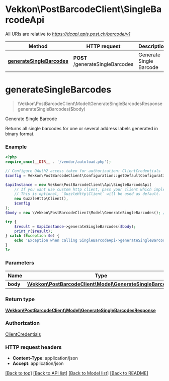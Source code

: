 # Vekkon\PostBarcodeClient\SingleBarcodeApi

All URIs are relative to *https://dcapi.apis.post.ch/barcode/v1*

Method | HTTP request | Description
------------- | ------------- | -------------
[**generateSingleBarcodes**](SingleBarcodeApi.md#generatesinglebarcodes) | **POST** /generateSingleBarcodes | Generate Single Barcode

# **generateSingleBarcodes**
> \Vekkon\PostBarcodeClient\Model\GenerateSingleBarcodesResponse generateSingleBarcodes($body)

Generate Single Barcode

Returns all single barcodes for one or several address labels generated in binary format.

### Example
```php
<?php
require_once(__DIR__ . '/vendor/autoload.php');

// Configure OAuth2 access token for authorization: ClientCredentials
$config = Vekkon\PostBarcodeClient\Configuration::getDefaultConfiguration()->setAccessToken('YOUR_ACCESS_TOKEN');

$apiInstance = new Vekkon\PostBarcodeClient\Api\SingleBarcodeApi(
    // If you want use custom http client, pass your client which implements `GuzzleHttp\ClientInterface`.
    // This is optional, `GuzzleHttp\Client` will be used as default.
    new GuzzleHttp\Client(),
    $config
);
$body = new \Vekkon\PostBarcodeClient\Model\GenerateSingleBarcodes(); // \Vekkon\PostBarcodeClient\Model\GenerateSingleBarcodes | 

try {
    $result = $apiInstance->generateSingleBarcodes($body);
    print_r($result);
} catch (Exception $e) {
    echo 'Exception when calling SingleBarcodeApi->generateSingleBarcodes: ', $e->getMessage(), PHP_EOL;
}
?>
```

### Parameters

Name | Type | Description  | Notes
------------- | ------------- | ------------- | -------------
 **body** | [**\Vekkon\PostBarcodeClient\Model\GenerateSingleBarcodes**](../Model/GenerateSingleBarcodes.md)|  | [optional]

### Return type

[**\Vekkon\PostBarcodeClient\Model\GenerateSingleBarcodesResponse**](../Model/GenerateSingleBarcodesResponse.md)

### Authorization

[ClientCredentials](../../README.md#ClientCredentials)

### HTTP request headers

 - **Content-Type**: application/json
 - **Accept**: application/json

[[Back to top]](#) [[Back to API list]](../../README.md#documentation-for-api-endpoints) [[Back to Model list]](../../README.md#documentation-for-models) [[Back to README]](../../README.md)

